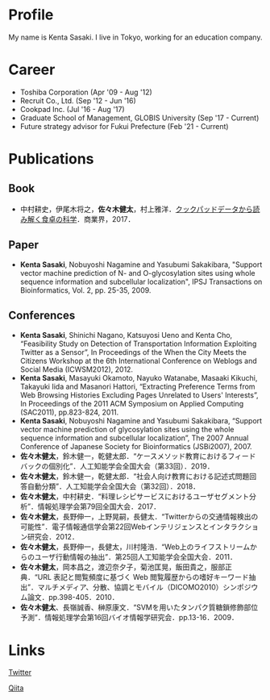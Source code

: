 # Profile
My name is Kenta Sasaki.
I live in Tokyo, working for an education company.

# Career
- Toshiba Corporation (Apr '09 - Aug '12)
- Recruit Co., Ltd. (Sep '12 - Jun '16)
- Cookpad Inc. (Jul '16 - Aug '17)
- Graduate School of Management, GLOBIS University (Sep '17 - Current)
- Future strategy advisor for Fukui Prefecture (Feb '21 - Current)

# Publications
## Book
- 中村耕史，伊尾木将之，**佐々木健太**，村上雅洋．[クックパッドデータから読み解く食卓の科学](https://www.amazon.co.jp/dp/4785505206)．商業界，2017．

## Paper
- **Kenta Sasaki**, Nobuyoshi Nagamine and Yasubumi Sakakibara, "Support vector machine prediction of N- and O-glycosylation sites using whole sequence information and subcellular localization", IPSJ Transactions on Bioinformatics, Vol. 2, pp. 25-35, 2009.

## Conferences
- **Kenta Sasaki**, Shinichi Nagano, Katsuyosi Ueno and Kenta Cho, “Feasibility Study on Detection of Transportation Information Exploiting Twitter as a Sensor”, In Proceedings of the When the City Meets the Citizens Workshop at the 6th International Conference on Weblogs and Social Media (ICWSM2012), 2012.
- **Kenta Sasaki**, 	Masayuki Okamoto, Nayuko Watanabe, Masaaki Kikuchi, Takayuki Iida and Masanori Hattori, “Extracting Preference Terms from Web Browsing Histories Excluding Pages Unrelated to Users' Interests”, In Proceedings of the 2011 ACM Symposium on Applied Computing (SAC2011), pp.823-824, 2011.
- **Kenta Sasaki**, Nobuyoshi Nagamine and Yasubumi Sakakibara, “Support vector machine prediction of glycosylation sites using the whole sequence information and subcellular localization”, The 2007 Annual Conference of Japanese Society for Bioinformatics (JSBi2007), 2007.
- **佐々木健太**，鈴木健一，乾健太郎．“ケースメソッド教育におけるフィードバックの個別化”．人工知能学会全国大会（第33回）．2019．
- **佐々木健太**，鈴木健一，乾健太郎．“社会人向け教育における記述式問題回答自動分類”．人工知能学会全国大会（第32回）．2018．
- **佐々木健太**，中村耕史．“料理レシピサービスにおけるユーザセグメント分析”．情報処理学会第79回全国大会．2017．
- **佐々木健太**，長野伸一，上野晃嗣，長健太．“Twitterからの交通情報検出の可能性”．電子情報通信学会第22回Webインテリジェンスとインタラクション研究会．2012．
- **佐々木健太**，長野伸一，長健太，川村隆浩．“Web上のライフストリームからのユーザ行動情報の抽出”．第25回人工知能学会全国大会．2011．
- **佐々木健太**，岡本昌之，渡辺奈夕子，菊池匡晃，飯田貴之，服部正典．“URL 表記と閲覧頻度に基づく Web 閲覧履歴からの嗜好キーワード抽出”．マルチメディア、分散、協調とモバイル（DICOMO2010）シンポジウム論文．pp.398-405．2010．
- **佐々木健太**、長嶺誠香、榊原康文．“SVMを用いたタンパク質糖鎖修飾部位予測”．情報処理学会第16回バイオ情報学研究会．pp.13-16．2009．


# Links
[Twitter](https://twitter.com/kenta1984)

[Qiita](https://qiita.com/kenta1984)
